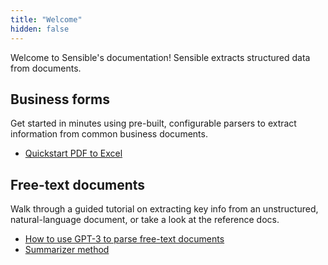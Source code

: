 ```yaml
---
title: "Welcome"
hidden: false
---
```


Welcome to Sensible's documentation! Sensible extracts structured data from documents.

Business forms
----

 Get started in minutes using pre-built, configurable parsers to extract information from common business documents.

- [Quickstart PDF to Excel](doc:excel-quickstart)


Free-text documents
----

Walk through a guided tutorial on extracting key info from an unstructured, natural-language document, or take a look at  the reference docs.

- [How to use GPT-3 to parse free-text documents](https://www.sensible.so/blog/how-to-use-gpt-3-to-parse-free-text-documents)
- [Summarizer method](doc:summarizer)
